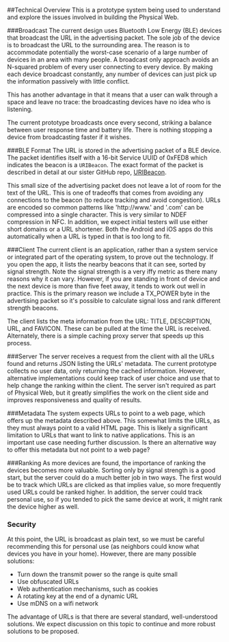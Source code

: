 ##Technical Overview
This is a prototype system being used to understand and explore the issues involved in building the Physical Web.

###Broadcast
The current design uses Bluetooth Low Energy (BLE) devices that broadcast the URL in the advertising packet. The sole job of the device is to broadcast the URL to the surrounding area. The reason is to accommodate potentially the worst-case scenario of a large number of devices in an area with many people.  A broadcast only approach avoids an N-squared problem of every user connecting to every device. By making each device broadcast constantly, any number of devices can just pick up the information passively with little conflict.

This has another advantage in that it means that a user can walk through a space and leave no trace: the broadcasting devices have no idea who is listening.

The current prototype broadcasts once every second, striking a balance between user response time and battery life. There is nothing stopping a device from broadcasting faster if it wishes.

###BLE Format
The URL is stored in the advertising packet of a BLE device. The packet identifies itself with a 16-bit Service UUID of 0xFED8 which indicates the beacon is a `URIBeacon`. The exact format of the packet is described in detail at our sister GitHub repo, [URIBeacon](https://github.com/google/uribeacon).

This small size of the advertising packet does not leave a lot of room for the text of the URL. This is one of tradeoffs that comes from avoiding any connections to the beacon (to reduce tracking and avoid congestion). URLs are encoded so common patterns like 'http://www.' and '.com' can be compressed into a single character. This is very similar to NDEF compression in NFC. In addition, we expect initial testers will use either short domains or a URL shortener. Both the Android and iOS apps do this automatically when a URL is typed in that is too long to fit.

###Client
The current client is an application, rather than a system service or integrated part of the operating system, to prove out the technology. If you open the app, it lists the nearby beacons that it can see, sorted by signal strength. Note the signal strength is a very iffy metric as there many reasons why it can vary. However, if you are standing in front of device and the next device is more than five feet away, it tends to work out well in practice. This is the primary reason we include a TX_POWER byte in the advertising packet so it's possible to calculate signal loss and rank different strength beacons.

The client lists the meta information from the URL: TITLE, DESCRIPTION, URL, and FAVICON. These can be pulled at the time the URL is received. Alternately, there is a simple caching proxy server that speeds up this process.

###Server
The server receives a request from the client with all the URLs found and returns JSON listing the URLs' metadata. The current prototype collects no user data, only returning the cached information. However, alternative implementations could keep track of user choice and use that to help change the ranking within the client. The server isn't required as part of Physical Web, but it greatly simplifies the work on the client side and improves responsiveness and quality of results.

###Metadata
The system expects URLs to point to a web page, which offers up the metadata described above. This somewhat limits the URLs, as they must always point to a valid HTML page. This is likely a significant limitation to URLs that want to link to native applications. This is an important use case needing further discussion. Is there an alternative way to offer this metadata but not point to a web page?

###Ranking
As more devices are found, the importance of ranking the devices becomes more valuable. Sorting only by signal strength is a good start, but the server could do a much better job in two ways. The first would be to track which URLs are clicked as that implies value, so more frequently used URLs could be ranked higher. In addition, the server could track personal use, so if you tended to pick the same device at work, it might rank the device higher as well.

### Security
At this point, the URL is broadcast as plain text, so we must be careful recommending this for personal use (as neighbors could know what devices you have in your home). However, there are many possible solutions:

* Turn down the transmit power so the range is quite small
* Use obfuscated URLs
* Web authentication mechanisms, such as cookies
* A rotating key at the end of a dynamic URL
* Use mDNS on a wifi network

The advantage of URLs is that there are several standard, well-understood solutions. We expect discussion on this topic to continue and more robust solutions to be proposed.
